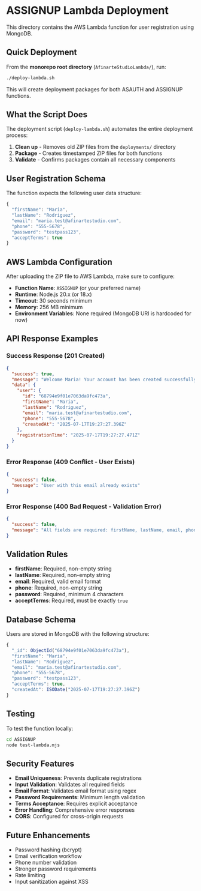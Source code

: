 # ASSIGNUP Lambda Deployment

This directory contains the AWS Lambda function for user registration using MongoDB.

## Quick Deployment

From the **monorepo root directory** (`AfinarteStudioLambda/`), run:

```bash
./deploy-lambda.sh
```

This will create deployment packages for both ASAUTH and ASSIGNUP functions.

## What the Script Does

The deployment script (`deploy-lambda.sh`) automates the entire deployment process:

1. **Clean up** - Removes old ZIP files from the `deployments/` directory
2. **Package** - Creates timestamped ZIP files for both functions
3. **Validate** - Confirms packages contain all necessary components

## User Registration Schema

The function expects the following user data structure:

```javascript
{
  "firstName": "Maria",
  "lastName": "Rodriguez", 
  "email": "maria.test@afinartestudio.com",
  "phone": "555-5678",
  "password": "testpass123",
  "acceptTerms": true
}
```

## AWS Lambda Configuration

After uploading the ZIP file to AWS Lambda, make sure to configure:

- **Function Name**: `ASSIGNUP` (or your preferred name)
- **Runtime**: Node.js 20.x (or 18.x)
- **Timeout**: 30 seconds minimum
- **Memory**: 256 MB minimum
- **Environment Variables**: None required (MongoDB URI is hardcoded for now)

## API Response Examples

### Success Response (201 Created)
```json
{
  "success": true,
  "message": "Welcome Maria! Your account has been created successfully",
  "data": {
    "user": {
      "id": "68794e9f01e7063da9fc473a",
      "firstName": "Maria",
      "lastName": "Rodriguez",
      "email": "maria.test@afinartestudio.com",
      "phone": "555-5678",
      "createdAt": "2025-07-17T19:27:27.396Z"
    },
    "registrationTime": "2025-07-17T19:27:27.471Z"
  }
}
```

### Error Response (409 Conflict - User Exists)
```json
{
  "success": false,
  "message": "User with this email already exists"
}
```

### Error Response (400 Bad Request - Validation Error)
```json
{
  "success": false,
  "message": "All fields are required: firstName, lastName, email, phone, password, acceptTerms (must be true)"
}
```

## Validation Rules

- **firstName**: Required, non-empty string
- **lastName**: Required, non-empty string  
- **email**: Required, valid email format
- **phone**: Required, non-empty string
- **password**: Required, minimum 4 characters
- **acceptTerms**: Required, must be exactly `true`

## Database Schema

Users are stored in MongoDB with the following structure:

```javascript
{
  "_id": ObjectId("68794e9f01e7063da9fc473a"),
  "firstName": "Maria",
  "lastName": "Rodriguez",
  "email": "maria.test@afinartestudio.com",
  "phone": "555-5678", 
  "password": "testpass123",
  "acceptTerms": true,
  "createdAt": ISODate("2025-07-17T19:27:27.396Z")
}
```

## Testing

To test the function locally:

```bash
cd ASSIGNUP
node test-lambda.mjs
```

## Security Features

- **Email Uniqueness**: Prevents duplicate registrations
- **Input Validation**: Validates all required fields
- **Email Format**: Validates email format using regex
- **Password Requirements**: Minimum length validation
- **Terms Acceptance**: Requires explicit acceptance
- **Error Handling**: Comprehensive error responses
- **CORS**: Configured for cross-origin requests

## Future Enhancements

- Password hashing (bcrypt)
- Email verification workflow
- Phone number validation
- Stronger password requirements
- Rate limiting
- Input sanitization against XSS
